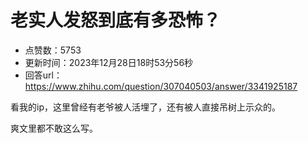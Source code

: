 # 老实人发怒到底有多恐怖？
- 点赞数：5753
- 更新时间：2023年12月28日18时53分56秒
- 回答url：https://www.zhihu.com/question/307040503/answer/3341925187
<body>
 <p data-pid="Y71prODu">看我的ip，这里曾经有老爷被人活埋了，还有被人直接吊树上示众的。</p>
 <p data-pid="biyVQLnD">爽文里都不敢这么写。</p>
</body>
